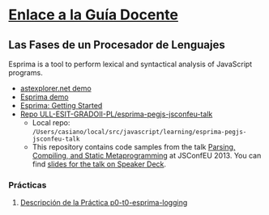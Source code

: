 # [Enlace a la Guía Docente](https://www.ull.es/apps/guias/guias/view_guide/16020/)

##  Las Fases de un Procesador de Lenguajes

Esprima is a tool to perform lexical and syntactical analysis of JavaScript programs.

* <a href="https://astexplorer.net/" target="_blank">astexplorer.net demo</a>
* <a href="http://esprima.org/demo/parse.html" target="_blank">Esprima demo</a>
* <a href="https://esprima.readthedocs.io/en/latest/getting-started.html" target="_blank">Esprima: Getting Started</a>
* <a href="https://github.com/ULL-ESIT-GRADOII-PL/esprima-pegjs-jsconfeu-talk" target="_blank">Repo ULL-ESIT-GRADOII-PL/esprima-pegjs-jsconfeu-talk</a>
    * Local repo: `/Users/casiano/local/src/javascript/learning/esprima-pegjs-jsconfeu-talk`
    * This repository contains code samples from the talk [Parsing, Compiling, and Static Metaprogramming][talk] at JSConfEU 2013. You can find [slides for the talk on Speaker Deck](https://speakerdeck.com/pdubroy/parsing-compiling-and-static-metaprogramming).

[talk]: http://2013.jsconf.eu/speakers/patrick-dubroy-parsing-compiling-and-static-metaprogramming.html

### Prácticas

1. [Descripción de la Práctica p0-t0-esprima-logging](practicas/p0-t0-esprima-logging)
